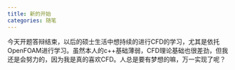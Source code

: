 ```yaml
---
title: 新的开始
categories: 随笔
---
```

今天开题答辩结束，以后的硕士生活中想持续的进行CFD的学习，尤其是依托OpenFOAM进行学习。虽然本人的c++基础薄弱，CFD理论基础也很差劲，但我还是会努力的，因为我是真的喜欢CFD。人总是要有梦想的嘛，万一实现了呢？
